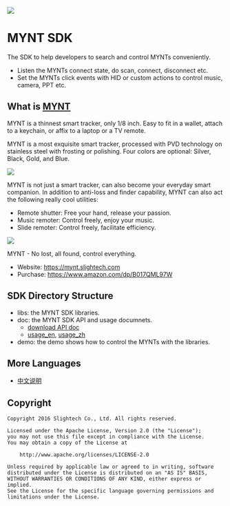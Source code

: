 
![](https://raw.githubusercontent.com/slightech/MYNT-SDK-Android/master/static/slide_mynt.png)

[MYNT]: https://mynt.slightech.com/

# MYNT SDK

The SDK to help developers to search and control MYNTs conveniently. 

* Listen the MYNTs connect state, do scan, connect, disconnect etc.
* Set the MYNTs click events with HID or custom actions to control music, camera, PPT etc.

## What is [MYNT][]

MYNT is a thinnest smart tracker, only 1/8 inch. Easy to fit in a wallet, attach to a keychain, or affix to a laptop or a TV remote.

MYNT is a most exquisite smart tracker, processed with PVD technology on stainless steel with frosting or polishing. Four colors are optional: Silver, Black, Gold, and Blue.

![](https://raw.githubusercontent.com/slightech/MYNT-SDK-Android/master/static/colorful.png)

MYNT is not just a smart tracker, can also become your everyday smart companion. In addition to anti-loss and finder capability, MYNT can also act the following really cool utilities:

* Remote shutter: Free your hand, release your passion.
* Music remoter: Control freely, enjoy your music.
* Slide remoter: Control freely, facilitate efficiency.

![](https://raw.githubusercontent.com/slightech/MYNT-SDK-Android/master/static/slide-ctr-photo.png)

MYNT - No lost, all found, control everything.

- Website: https://mynt.slightech.com
- Purchase: https://www.amazon.com/dp/B017QML97W

## SDK Directory Structure

* libs: the MYNT SDK libraries.
* doc: the MYNT SDK API and usage documnets.
    - [download API doc](https://github.com/slightech/MYNT-SDK-Android/raw/master/doc/mynt-sdk-doc-1.1.2.zip)
    - [usage_en](https://github.com/slightech/MYNT-SDK-Android/blob/master/doc/usage_en.md), [usage_zh](https://github.com/slightech/MYNT-SDK-Android/blob/master/doc/usage_zh.md)
* demo: the demo shows how to control the MYNTs with the libraries.

## More Languages

* [中文说明](https://github.com/slightech/MYNT-SDK-Android/blob/master/README_CN.md)

## Copyright

    Copyright 2016 Slightech Co., Ltd. All rights reserved.

    Licensed under the Apache License, Version 2.0 (the "License");
    you may not use this file except in compliance with the License.
    You may obtain a copy of the License at

        http://www.apache.org/licenses/LICENSE-2.0

    Unless required by applicable law or agreed to in writing, software
    distributed under the License is distributed on an "AS IS" BASIS,
    WITHOUT WARRANTIES OR CONDITIONS OF ANY KIND, either express or implied.
    See the License for the specific language governing permissions and
    limitations under the License.
